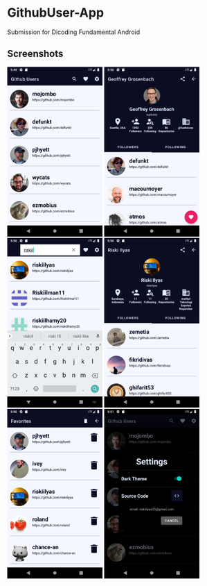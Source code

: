 # GithubUser-App
Submission for Dicoding Fundamental Android

## Screenshots
<p>
<img src="https://github.com/riskiilyas/GithubUser-App/blob/master/static/ss1.png" width="220"/>
<img src="https://github.com/riskiilyas/GithubUser-App/blob/master/static/ss2.png" width="220"/>
<img src="https://github.com/riskiilyas/GithubUser-App/blob/master/static/ss3.png" width="220"/>
<img src="https://github.com/riskiilyas/GithubUser-App/blob/master/static/ss4.png" width="220"/>
<img src="https://github.com/riskiilyas/GithubUser-App/blob/master/static/ss5.png" width="220"/>
<img src="https://github.com/riskiilyas/GithubUser-App/blob/master/static/ss6.png" width="220"/>
</p>
